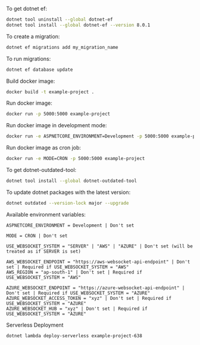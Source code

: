 To get dotnet ef:
```sh
dotnet tool uninstall --global dotnet-ef
dotnet tool install --global dotnet-ef --version 8.0.1
```

To create a migration:
```sh
dotnet ef migrations add my_migration_name
```

To run migrations:
```sh
dotnet ef database update
```

Build docker image:
```sh
docker build -t example-project .
```

Run docker image:
```sh
docker run -p 5000:5000 example-project
```

Run docker image in development mode:
```sh
docker run -e ASPNETCORE_ENVIRONMENT=Development -p 5000:5000 example-project
```

Run docker image as cron job:
```sh
docker run -e MODE=CRON -p 5000:5000 example-project
```

To get dotnet-outdated-tool:
```sh
dotnet tool install --global dotnet-outdated-tool
```

To update dotnet packages with the latest version:
```sh
dotnet outdated --version-lock major --upgrade
```

Available environment variables:
```
ASPNETCORE_ENVIRONMENT = Development | Don't set

MODE = CRON | Don't set

USE_WEBSOCKET_SYSTEM = "SERVER" | "AWS" | "AZURE" | Don't set (will be treated as if SERVER is set)

AWS_WEBSOCKET_ENDPOINT = "https://aws-websocket-api-endpoint" | Don't set | Required if USE_WEBSOCKET_SYSTEM = "AWS"
AWS_REGION = "ap-south-1" | Don't set | Required if USE_WEBSOCKET_SYSTEM = "AWS"

AZURE_WEBSOCKET_ENDPOINT = "https://azure-websocket-api-endpoint" | Don't set | Required if USE_WEBSOCKET_SYSTEM = "AZURE"
AZURE_WEBSOCKET_ACCESS_TOKEN = "xyz" | Don't set | Required if USE_WEBSOCKET_SYSTEM = "AZURE"
AZURE_WEBSOCKET_HUB = "xyz" | Don't set | Required if USE_WEBSOCKET_SYSTEM = "AZURE"
```

Serverless Deployment
```sh
dotnet lambda deploy-serverless example-project-638
```
